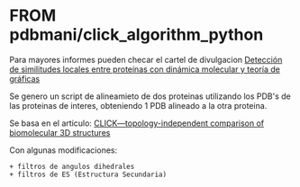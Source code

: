 # FROM pdbmani/click_algorithm_python

Para mayores informes pueden checar el cartel de divulgacion [Detección de similitudes locales entre proteínas con dinámica molecular y teoría de gráficas](https://www.researchgate.net/publication/331327967_Deteccion_de_similitudes_locales_entre_proteinas_con_dinamica_molecular_y_teoria_de_graficas)

Se genero un script de alineamieto de dos proteinas utilizando los PDB's de las proteinas de interes, obteniendo 1 PDB alineado a la otra proteina.

Se basa en el articulo: [CLICK—topology-independent comparison of biomolecular 3D structures ](https://academic.oup.com/nar/article/39/suppl_2/W24/2506682)

Con algunas modificaciones: 

	+ filtros de angulos dihedrales
	+ filtros de ES (Estructura Secundaria)

